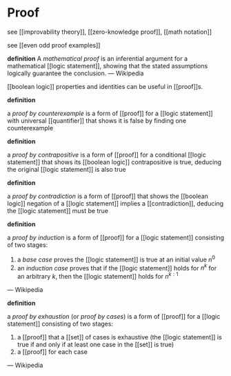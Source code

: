 # Proof

see [[improvability theory]], [[zero-knowledge proof]], [[math notation]]

see [[even odd proof examples]]

**definition** A _mathematical proof_ is an inferential argument for a mathematical [[logic statement]], showing that the stated assumptions logically guarantee the conclusion. &mdash; Wikipedia

[[boolean logic]] properties and identities can be useful in [[proof]]s.

**definition**

a _proof by counterexample_ is a form of [[proof]] for a [[logic statement]] with universal [[quantifier]] that shows it is false by finding one counterexample

**definition**

a _proof by contrapositive_ is a form of [[proof]] for a conditional [[logic statement]] that shows its [[boolean logic]] contrapositive is true, deducing the original [[logic statement]] is also true

**definition**

a _proof by contradiction_ is a form of [[proof]] that shows the [[boolean logic]] negation of a [[logic statement]] implies a [[contradiction]], deducing the [[logic statement]] must be true

**definition**

a _proof by induction_ is a form of [[proof]] for a [[logic statement]] consisting of two stages:

1.  a _base case_ proves the [[logic statement]] is true at an initial value $n^0$
2.  an _induction case_ proves that if the [[logic statement]] holds for $n^k$ for an arbitrary $k$, then the [[logic statement]] holds for $n^{k : 1}$

&mdash; Wikipedia

**definition**

a _proof by exhaustion_ (or _proof by cases_) is a form of [[proof]] for a [[logic statement]] consisting of two stages:

1.  a [[proof]] that a [[set]] of cases is exhaustive (the [[logic statement]] is true if and only if at least one case in the [[set]] is true)
2.  a [[proof]] for each case

&mdash; Wikipedia

